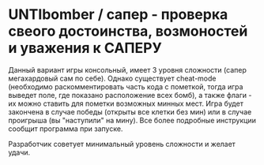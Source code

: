 # UNTIbomber / cапер - проверка свеого достоинства, возмоностей и уважения к САПЕРУ

Данный вариант игры консольный, имеет 3 уровня сложности (сапер мегахардовый сам по себе). Однако существует cheat-mode (необходимо раскомментировать часть кода с пометкой, тогда игра выведет поле, где показано расположение всех бомб), а также флаги - их можно ставить для пометки возможных минных мест. Игра будет закончена в случае победы (открыты все клетки без мин) или в случае проигрыша (вы "наступили" на мину).
Все более подробные инструкции сообщит программа при запуске.

Разработчик советует минимальный уровень сложности и желает удачи. 

